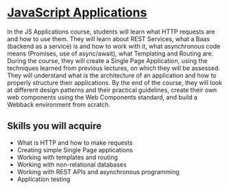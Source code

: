 # [JavaScript Applications](https://softuni.bg/trainings/4228/js-applications-october-2023)

In the JS Applications course, students will learn what HTTP requests are and how to use them. They will learn about REST Services, what a Baas (backend as a service) is and how to work with it, what asynchronous code means (Promises, use of async/await), what Templating and Routing are. During the course, they will create a Single Page Application, using the techniques learned from previous lectures, on which they will be assessed. They will understand what is the architecture of an application and how to properly structure their applications. By the end of the course, they will look at different design patterns and their practical guidelines, create their own web components using the Web Components standard, and build a Webback environment from scratch.

## Skills you will acquire

- What is HTTP and how to make requests
- Creating simple Single Page applications
- Working with templates and routing
- Working with non-relational databases
- Working with REST APIs and asynchronous programming
- Application testing

